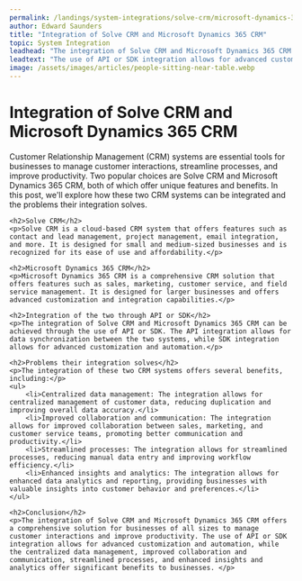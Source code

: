 ```yaml
---
permalink: /landings/system-integrations/solve-crm/microsoft-dynamics-365-crm
author: Edward Saunders
title: "Integration of Solve CRM and Microsoft Dynamics 365 CRM"
topic: System Integration
leadhead: "The integration of Solve CRM and Microsoft Dynamics 365 CRM offers a comprehensive solution for businesses of all sizes to manage customer interactions and improve productivity"
leadtext: "The use of API or SDK integration allows for advanced customization and automation, while the centralized data management, improved collaboration and communication, streamlined processes, and enhanced insights and analytics offer significant benefits to businesses."
image: /assets/images/articles/people-sitting-near-table.webp
---
```

<div class="arttext">	<h1>Integration of Solve CRM and Microsoft Dynamics 365 CRM</h1>
	<p>Customer Relationship Management (CRM) systems are essential tools for businesses to manage customer interactions, streamline processes, and improve productivity. Two popular choices are Solve CRM and Microsoft Dynamics 365 CRM, both of which offer unique features and benefits. In this post, we'll explore how these two CRM systems can be integrated and the problems their integration solves.</p>

	<h2>Solve CRM</h2>
	<p>Solve CRM is a cloud-based CRM system that offers features such as contact and lead management, project management, email integration, and more. It is designed for small and medium-sized businesses and is recognized for its ease of use and affordability.</p>

	<h2>Microsoft Dynamics 365 CRM</h2>
	<p>Microsoft Dynamics 365 CRM is a comprehensive CRM solution that offers features such as sales, marketing, customer service, and field service management. It is designed for larger businesses and offers advanced customization and integration capabilities.</p>

	<h2>Integration of the two through API or SDK</h2>
	<p>The integration of Solve CRM and Microsoft Dynamics 365 CRM can be achieved through the use of API or SDK. The API integration allows for data synchronization between the two systems, while SDK integration allows for advanced customization and automation.</p>

	<h2>Problems their integration solves</h2>
	<p>The integration of these two CRM systems offers several benefits, including:</p>
	<ul>
		<li>Centralized data management: The integration allows for centralized management of customer data, reducing duplication and improving overall data accuracy.</li>
		<li>Improved collaboration and communication: The integration allows for improved collaboration between sales, marketing, and customer service teams, promoting better communication and productivity.</li>
		<li>Streamlined processes: The integration allows for streamlined processes, reducing manual data entry and improving workflow efficiency.</li>
		<li>Enhanced insights and analytics: The integration allows for enhanced data analytics and reporting, providing businesses with valuable insights into customer behavior and preferences.</li>
	</ul>

	<h2>Conclusion</h2>
	<p>The integration of Solve CRM and Microsoft Dynamics 365 CRM offers a comprehensive solution for businesses of all sizes to manage customer interactions and improve productivity. The use of API or SDK integration allows for advanced customization and automation, while the centralized data management, improved collaboration and communication, streamlined processes, and enhanced insights and analytics offer significant benefits to businesses. </p>
</div>